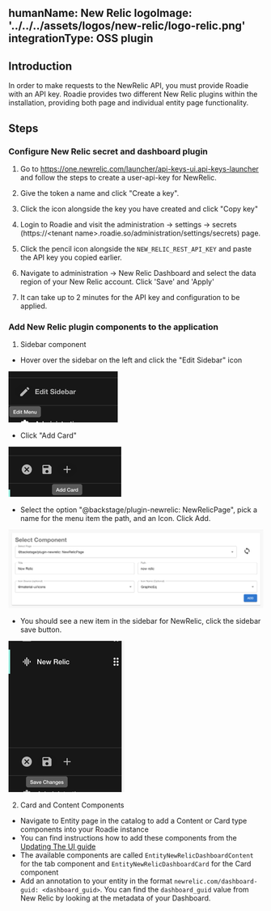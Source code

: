 humanName: New Relic
logoImage: '../../../assets/logos/new-relic/logo-relic.png'
integrationType: OSS plugin
---

## Introduction

In order to make requests to the NewRelic API, you must provide Roadie with an API key. Roadie provides two different New Relic plugins within the installation, providing both page and individual entity page functionality. 

## Steps

### Configure New Relic secret and dashboard plugin

1. Go to https://one.newrelic.com/launcher/api-keys-ui.api-keys-launcher and follow the steps to create a user-api-key for NewRelic.

2. Give the token a name and click "Create a key".

3. Click the icon alongside the key you have created and click "Copy key"

4. Login to Roadie and visit the administration -> settings -> secrets (https://\<tenant name\>.roadie.so/administration/settings/secrets) page.

5. Click the pencil icon alongside the `NEW_RELIC_REST_API_KEY` and paste the API key you copied earlier.

6. Navigate to administration -> New Relic Dashboard and select the data region of your New Relic account. Click 'Save' and 'Apply'

7. It can take up to 2 minutes for the API key and configuration to be applied.


### Add New Relic plugin components to the application


1. Sidebar component
  *  Hover over the sidebar on the left and click the "Edit Sidebar" icon

  ![edit-sidebar.png](./edit-sidebar.png)
   
  * Click "Add Card"

  ![add-card.png](./add-card.png)

  * Select the option "@backstage/plugin-newrelic: NewRelicPage", pick a name for the menu item the path, and an Icon. Click Add.

  ![select-component.png](./select-component.png)

  * You should see a new item in the sidebar for NewRelic, click the sidebar save button.

  ![save-sidebar.png](./save-sidebar.png)


2. Card and Content Components
  * Navigate to Entity page in the catalog to add a Content or Card type components into your Roadie instance
  * You can find instructions how to add these components from the [Updating The UI guide](../../details/updating-the-ui/)
  * The available components are called `EntityNewRelicDashboardContent` for the tab component and `EntityNewRelicDashboardCard` for the Card component
  * Add an annotation to your entity in the format `newrelic.com/dashboard-guid: <dashboard_guid>`. You can find the `dashboard_guid` value from New Relic by looking at the metadata of your Dashboard.
